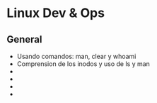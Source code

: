# Linux Dev & Ops

## General

<ul>
<li>Usando comandos: man, clear y whoami</li>
<li>Comprension de los inodos y uso de ls y man</li>
<li></li>
<li></li>
<li></li>
<li></li>
</ul>
